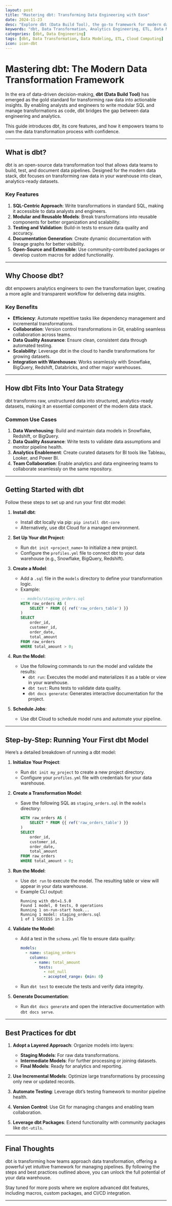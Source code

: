 ```yaml
---
layout: post
title: "Mastering dbt: Transforming Data Engineering with Ease"
date: 2024-11-23
desc: "Explore dbt (Data Build Tool), the go-to framework for modern data transformation and analytics engineering."
keywords: "dbt, Data Transformation, Analytics Engineering, ETL, Data Modeling"
categories: [dbt, Data Engineering]
tags: [dbt, Data Transformation, Data Modeling, ETL, Cloud Computing]
icon: icon-dbt
---
```


# Mastering dbt: The Modern Data Transformation Framework

In the era of data-driven decision-making, **dbt (Data Build Tool)** has emerged as the gold standard for transforming raw data into actionable insights. By enabling analysts and engineers to write modular SQL and manage transformations as code, dbt bridges the gap between data engineering and analytics.

This guide introduces dbt, its core features, and how it empowers teams to own the data transformation process with confidence.

---

## What is dbt?

dbt is an open-source data transformation tool that allows data teams to build, test, and document data pipelines. Designed for the modern data stack, dbt focuses on transforming raw data in your warehouse into clean, analytics-ready datasets.

### Key Features
1. **SQL-Centric Approach**: Write transformations in standard SQL, making it accessible to data analysts and engineers.
2. **Modular and Reusable Models**: Break transformations into reusable components for better organization and scalability.
3. **Testing and Validation**: Build-in tests to ensure data quality and accuracy.
4. **Documentation Generation**: Create dynamic documentation with lineage graphs for better visibility.
5. **Open-Source and Extensible**: Use community-contributed packages or develop custom macros for added functionality.

---

## Why Choose dbt?

dbt empowers analytics engineers to own the transformation layer, creating a more agile and transparent workflow for delivering data insights.

### Key Benefits
- **Efficiency**: Automate repetitive tasks like dependency management and incremental transformations.
- **Collaboration**: Version control transformations in Git, enabling seamless collaboration across teams.
- **Data Quality Assurance**: Ensure clean, consistent data through automated testing.
- **Scalability**: Leverage dbt in the cloud to handle transformations for growing datasets.
- **Integration with Warehouses**: Works seamlessly with Snowflake, BigQuery, Redshift, Databricks, and other major warehouses.

---

## How dbt Fits Into Your Data Strategy

dbt transforms raw, unstructured data into structured, analytics-ready datasets, making it an essential component of the modern data stack.

### Common Use Cases
1. **Data Warehousing**: Build and maintain data models in Snowflake, Redshift, or BigQuery.
2. **Data Quality Assurance**: Write tests to validate data assumptions and monitor pipeline health.
3. **Analytics Enablement**: Create curated datasets for BI tools like Tableau, Looker, and Power BI.
4. **Team Collaboration**: Enable analytics and data engineering teams to collaborate seamlessly on the same repository.

---

## Getting Started with dbt

Follow these steps to set up and run your first dbt model:

1. **Install dbt**:
   - Install dbt locally via pip: `pip install dbt-core`
   - Alternatively, use dbt Cloud for a managed environment.

2. **Set Up Your dbt Project**:
   - Run `dbt init <project_name>` to initialize a new project.
   - Configure the `profiles.yml` file to connect dbt to your data warehouse (e.g., Snowflake, BigQuery, Redshift).

3. **Create a Model**:
   - Add a `.sql` file in the `models` directory to define your transformation logic.
   - Example:
     ```sql
     -- models/staging_orders.sql
     WITH raw_orders AS (
         SELECT * FROM {{ ref('raw_orders_table') }}
     )
     SELECT
         order_id,
         customer_id,
         order_date,
         total_amount
     FROM raw_orders
     WHERE total_amount > 0;
     ```

4. **Run the Model**:
   - Use the following commands to run the model and validate the results:
     - `dbt run`: Executes the model and materializes it as a table or view in your warehouse.
     - `dbt test`: Runs tests to validate data quality.
     - `dbt docs generate`: Generates interactive documentation for the project.

5. **Schedule Jobs**:
   - Use dbt Cloud to schedule model runs and automate your pipeline.

---

## Step-by-Step: Running Your First dbt Model

Here’s a detailed breakdown of running a dbt model:

1. **Initialize Your Project**:
   - Run `dbt init my_project` to create a new project directory.
   - Configure your `profiles.yml` file with credentials for your data warehouse.

2. **Create a Transformation Model**:
   - Save the following SQL as `staging_orders.sql` in the `models` directory:
     ```sql
     WITH raw_orders AS (
         SELECT * FROM {{ ref('raw_orders_table') }}
     )
     SELECT
         order_id,
         customer_id,
         order_date,
         total_amount
     FROM raw_orders
     WHERE total_amount > 0;
     ```

3. **Run the Model**:
   - Use `dbt run` to execute the model. The resulting table or view will appear in your data warehouse.
   - Example CLI output:
     ```
     Running with dbt=1.5.0
     Found 1 model, 0 tests, 0 operations
     Running 1 on-run-start hook...
     Running 1 model: staging_orders.sql
     1 of 1 SUCCESS in 1.23s
     ```

4. **Validate the Model**:
   - Add a test in the `schema.yml` file to ensure data quality:
     ```yml
     models:
       - name: staging_orders
         columns:
           - name: total_amount
             tests:
               - not_null
               - accepted_range: {min: 0}
     ```
   - Run `dbt test` to execute the tests and verify data integrity.

5. **Generate Documentation**:
   - Run `dbt docs generate` and open the interactive documentation with `dbt docs serve`.

---

## Best Practices for dbt

1. **Adopt a Layered Approach**: Organize models into layers:
   - **Staging Models**: For raw data transformations.
   - **Intermediate Models**: For further processing or joining datasets.
   - **Final Models**: Ready for analytics and reporting.

2. **Use Incremental Models**: Optimize large transformations by processing only new or updated records.

3. **Automate Testing**: Leverage dbt’s testing framework to monitor pipeline health.

4. **Version Control**: Use Git for managing changes and enabling team collaboration.

5. **Leverage dbt Packages**: Extend functionality with community packages like `dbt-utils`.

---

## Final Thoughts

dbt is transforming how teams approach data transformation, offering a powerful yet intuitive framework for managing pipelines. By following the steps and best practices outlined above, you can unlock the full potential of your data warehouse.

Stay tuned for more posts where we explore advanced dbt features, including macros, custom packages, and CI/CD integration.

---
